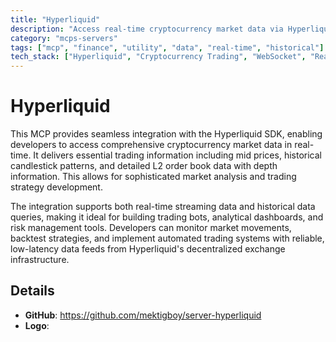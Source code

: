 ```yaml
---
title: "Hyperliquid"
description: "Access real-time cryptocurrency market data via Hyperliquid SDK for trading and analysis."
category: "mcps-servers"
tags: ["mcp", "finance", "utility", "data", "real-time", "historical"]
tech_stack: ["Hyperliquid", "Cryptocurrency Trading", "WebSocket", "Real-time Data", "Blockchain"]
---
```


# Hyperliquid

This MCP provides seamless integration with the Hyperliquid SDK, enabling developers to access comprehensive cryptocurrency market data in real-time. It delivers essential trading information including mid prices, historical candlestick patterns, and detailed L2 order book data with depth information. This allows for sophisticated market analysis and trading strategy development.

The integration supports both real-time streaming data and historical data queries, making it ideal for building trading bots, analytical dashboards, and risk management tools. Developers can monitor market movements, backtest strategies, and implement automated trading systems with reliable, low-latency data feeds from Hyperliquid's decentralized exchange infrastructure.

## Details

- **GitHub**: https://github.com/mektigboy/server-hyperliquid
- **Logo**: 
